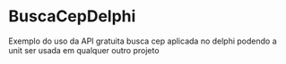 # BuscaCepDelphi
Exemplo do uso da API gratuita busca cep aplicada no delphi podendo a unit ser usada em qualquer outro projeto
